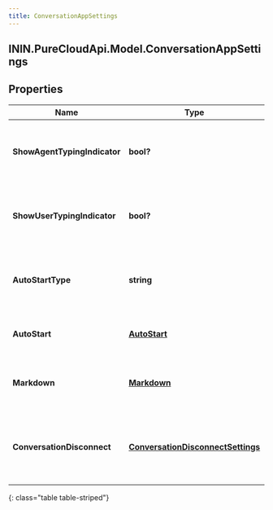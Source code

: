 ```yaml
---
title: ConversationAppSettings
---
```

## ININ.PureCloudApi.Model.ConversationAppSettings

## Properties

|Name | Type | Description | Notes|
|------------ | ------------- | ------------- | -------------|
| **ShowAgentTypingIndicator** | **bool?** | The toggle to enable or disable typing indicator for messenger | [optional] |
| **ShowUserTypingIndicator** | **bool?** | The toggle to enable or disable typing indicator for messenger | [optional] |
| **AutoStartType** | **string** | Deprecated. The auto start type for the messenger conversation | [optional] |
| **AutoStart** | [**AutoStart**](AutoStart.html) | The auto start for the messenger conversation | [optional] |
| **Markdown** | [**Markdown**](Markdown.html) | The markdown for the messenger app | [optional] |
| **ConversationDisconnect** | [**ConversationDisconnectSettings**](ConversationDisconnectSettings.html) | The conversation disconnect settings for the messenger app | [optional] |
{: class="table table-striped"}


